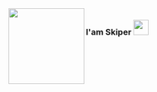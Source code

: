<img src="![pablito](https://github.com/zSkiper/zSkiper/assets/155781649/0a937a6c-a3ca-42f3-956d-87fb8d0f9ef8)" align="left" width="150" height="150">
<h3>I'am Skiper <img src="https://cdn.discordapp.com/emojis/1081703197795696711.gif?v=1" width="30"></h3>
